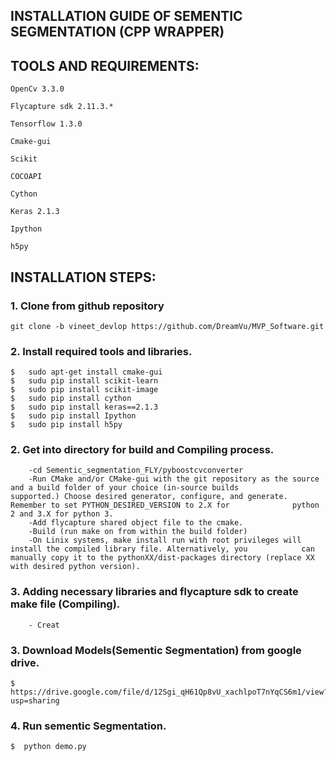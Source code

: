 ## INSTALLATION GUIDE OF SEMENTIC SEGMENTATION (CPP WRAPPER)
## TOOLS AND REQUIREMENTS:
    OpenCv 3.3.0
 
    Flycapture sdk 2.11.3.*
 
    Tensorflow 1.3.0
    
    Cmake-gui
        
    Scikit
    
    COCOAPI
    
    Cython
    
    Keras 2.1.3
    
    Ipython
    
    h5py
    
## INSTALLATION STEPS:
### 1. Clone from github repository
    git clone -b vineet_devlop https://github.com/DreamVu/MVP_Software.git 

### 2. Install required tools and libraries.
    $   sudo apt-get install cmake-gui
    $   sudu pip install scikit-learn
    $   sudo pip install scikit-image
    $   sudo pip install cython
    $   sudo pip install keras==2.1.3
    $   sudo pip install Ipython
    $   sudo pip install h5py

### 2. Get into directory for build and Compiling process.
        -cd Sementic_segmentation_FLY/pyboostcvconverter
        -Run CMake and/or CMake-gui with the git repository as the source and a build folder of your choice (in-source builds          supported.) Choose desired generator, configure, and generate. Remember to set PYTHON_DESIRED_VERSION to 2.X for              python 2 and 3.X for python 3.
        -Add flycapture shared object file to the cmake. 
        -Build (run make on from within the build folder)
        -On Linix systems, make install run with root privileges will install the compiled library file. Alternatively, you            can manually copy it to the pythonXX/dist-packages directory (replace XX with desired python version).
       
### 3. Adding necessary libraries and flycapture sdk to create make file (Compiling).
        - Creat    


### 3. Download Models(Sementic Segmentation) from google drive.
    $  https://drive.google.com/file/d/12Sgi_qH61Qp8vU_xachlpoT7nYqCS6m1/view?usp=sharing


### 4. Run sementic Segmentation.
    $  python demo.py


